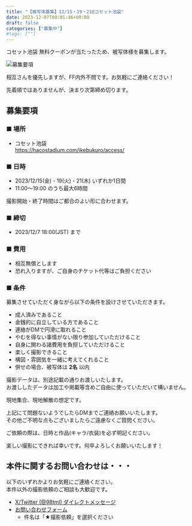 ```yaml
---
title: "【被写体募集】12/15・19・21@コセット池袋"
date: 2023-12-07T00:01:46+09:00
draft: false
categories: ["募集中"]
#tags: [""]
---
```


コセット池袋 無料クーポンが当たったため、被写体様を募集します。

![募集要項](/posts/2023/120701/coset.png)

相互さんを優先しますが、FF内外不問です。お気軽にご連絡ください！

先着順ではありませんが、決まり次第締め切ります。

## 募集要項

### ■ 場所

* コセット池袋  
https://hacostadium.com/ikebukuro/access/

### ■ 日時

* 2023/12/15(金)・19(火)・21(木) いずれか1日間
* 11:00〜19:00 のうち最大6時間

撮影開始・終了時間はご都合のよい形に合わせます。

### ■ 締切

* 2023/12/7 18:00(JST) まで

### ■ 費用

* 相互無償とします
* 恐れ入りますが、ご自身のチケット代等はご負担ください

### ■ 条件

募集させていただく身ながら以下の条件を設けさせていただきます。

* 成人済みであること
* 金銭的に自立している方であること
* 連絡がDMで円滑に取れること
* やむを得ない事情がない限り参加していただけること
* 自身に関わる諸費用を負担していただけること
* 楽しく撮影できること
* 構図・雰囲気を一緒に考えてくれること
* 併せの場合、被写体は **2名** 以内

撮影データは、別途記載の通りお渡しいたします。  
お渡ししたデータは加工や掲載等含めご自由に使っていただいて構いません。

現地集合、現地解散の想定です。

上記にて問題ないようでしたらDMまでご連絡お願いいたします。  
その他ご不明な点もございましたらご遠慮なくご質問ください。

ご依頼の際は、日時と作品(キャラ/衣装)を必ず明記ください。

楽しい撮影にできれば幸いです。何卒よろしくお願いいたします！

## 本件に関するお問い合わせは・・・

以下のいずれかよりお気軽にご連絡ください。  
本件以外の撮影依頼のご相談も大歓迎です。

* [X/Twitter (@98tml) ダイレクトメッセージ](https://twitter.com/98tml/)
* [お問い合わせフォーム](https://t98.info/contact/) 
    * 件名は「★撮影依頼」を選択ください